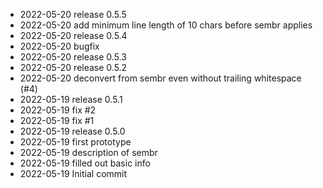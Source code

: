 - 2022-05-20	release 0.5.5
- 2022-05-20	add minimum line length of 10 chars before sembr applies
- 2022-05-20	release 0.5.4
- 2022-05-20	bugfix
- 2022-05-20	release 0.5.3
- 2022-05-20	release 0.5.2
- 2022-05-20	deconvert from sembr even without trailing whitespace (#4)
- 2022-05-19	release 0.5.1
- 2022-05-19	fix #2
- 2022-05-19	fix #1
- 2022-05-19	release 0.5.0
- 2022-05-19	first prototype
- 2022-05-19	description of sembr
- 2022-05-19	filled out basic info
- 2022-05-19	Initial commit
